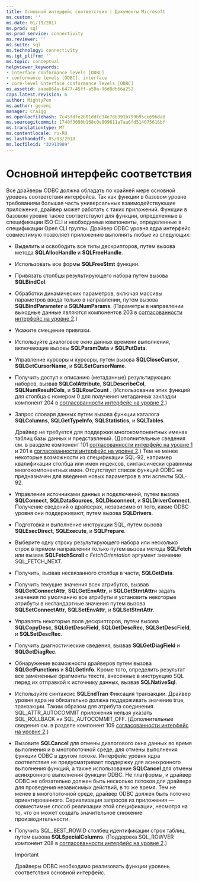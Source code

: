 ```yaml
---
title: Основной интерфейс соответствия | Документы Microsoft
ms.custom: ''
ms.date: 01/19/2017
ms.prod: sql
ms.prod_service: connectivity
ms.reviewer: ''
ms.suite: sql
ms.technology: connectivity
ms.tgt_pltfrm: ''
ms.topic: conceptual
helpviewer_keywords:
- interface conformance levels [ODBC]
- conformance levels [ODBC], interface
- core-level interface conformance levels [ODBC]
ms.assetid: aaaa864a-6477-45ff-a50a-96d8db66a252
caps.latest.revision: 6
author: MightyPen
ms.author: genemi
manager: craigg
ms.openlocfilehash: 7c45fdfe2b01ddfd34e7db391b799b95ce696da8
ms.sourcegitcommit: 1740f3090b168c0e809611a7aa6fd514075616bf
ms.translationtype: MT
ms.contentlocale: ru-RU
ms.lasthandoff: 05/03/2018
ms.locfileid: "32913989"
---
```

# <a name="core-interface-conformance"></a>Основной интерфейс соответствия
Все драйверы ODBC должна обладать по крайней мере основной уровень соответствия интерфейса. Так как функции в базовом уровне требованиям большая часть универсальных взаимодействующие приложения, драйвер может работать с таких приложений. Функции в базовом уровне также соответствуют для функции, определенные в спецификации ISO CLI и необходимые компоненты, определенные в спецификации Open CLI группы. Драйвер ODBC уровня ядра интерфейс совместимую позволяет приложению выполнять любые из следующих:  
  
-   Выделить и освободить все типы дескрипторов, путем вызова метода **SQLAllocHandle** и **SQLFreeHandle**.  
  
-   Использовать все формы **SQLFreeStmt** функции.  
  
-   Привязать столбцы результирующего набора путем вызова **SQLBindCol**.  
  
-   Обработки динамических параметров, включая массивы параметров ввода только в направлении, путем вызова **SQLBindParameter** и **SQLNumParams**. (Параметры в направлении выходные данные являются компонентов 203 в [согласованности интерфейс на уровне 2](../../../odbc/reference/develop-app/level-2-interface-conformance.md).)  
  
-   Укажите смещение привязки.  
  
-   Используйте диалоговое окно данных времени выполнения, включающие вызовы **SQLParamData** и **SQLPutData**.  
  
-   Управление курсоры и курсоры, путем вызова **SQLCloseCursor**, **SQLGetCursorName**, и **SQLSetCursorName**.  
  
-   Получить доступ к описанию (метаданные) результирующих наборов, вызвав **SQLColAttribute**, **SQLDescribeCol**, **SQLNumResultCols**, и **SQLRowCount** . (Использование этих функций для столбца с номером 0 для получения метаданных закладки компонент 204 в [согласованности интерфейс на уровне 2](../../../odbc/reference/develop-app/level-2-interface-conformance.md).)  
  
-   Запрос словаря данных путем вызова функции каталога **SQLColumns**, **SQLGetTypeInfo**, **SQLStatistics**, и **SQLTables**.  
  
     Драйвер не требуется для поддержки многокомпонентных именах таблиц базы данных и представлений. (Дополнительные сведения см. в разделе компонент 101 [согласованности интерфейс на уровне 1](../../../odbc/reference/develop-app/level-1-interface-conformance.md) и 201 в [согласованности интерфейс на уровне 2](../../../odbc/reference/develop-app/level-2-interface-conformance.md).) Тем не менее некоторые возможности из спецификации SQL-92, например квалификации столбца или имен индексов, синтаксически сравнимы многокомпонентных имен. Отсутствует список функций ODBC не предназначен для введения новых параметров в эти аспекты SQL-92.  
  
-   Управление источниками данных и подключений, путем вызова **SQLConnect**, **SQLDataSources**, **SQLDisconnect**, и **SQLDriverConnect**. Получение сведений о драйверах, независимо от того, какие ODBC уровня они поддерживают, путем вызова **SQLDrivers**.  
  
-   Подготовка и выполнение инструкции SQL, путем вызова **SQLExecDirect**, **SQLExecute**, и **SQLPrepare**.  
  
-   Выберите одну строку результирующего набора или несколько строк в прямом направлении только путем вызова метода **SQLFetch** или вызвав **SQLFetchScroll** с *FetchOrientation* аргумент значение SQL_FETCH_NEXT.  
  
-   Получить, вызвав несвязанного столбца в части, **SQLGetData**.  
  
-   Получить текущие значения всех атрибутов, вызвав **SQLGetConnectAttr**, **SQLGetEnvAttr**, и **SQLGetStmtAttr**и задать значения по умолчанию все атрибуты и установить некоторые атрибуты в нестандартные значения путем вызова **SQLSetConnectAttr**, **SQLSetEnvAttr**, и **SQLSetStmtAttr**.  
  
-   Управлять некоторые поля дескрипторов, путем вызова **SQLCopyDesc**, **SQLGetDescField**, **SQLGetDescRec**, **SQLSetDescField**, и **SQLSetDescRec**.  
  
-   Получить диагностические сведения, вызвав **SQLGetDiagField** и **SQLGetDiagRec**.  
  
-   Обнаружение возможности драйверов путем вызова **SQLGetFunctions** и **SQLGetInfo**. Кроме того, определить результат все замененные фрагменты текста, внесенные в инструкцию SQL перед их отправкой к источнику данных, вызвав **SQLNativeSql**.  
  
-   Используйте синтаксис **SQLEndTran** Фиксация транзакции. Драйвер уровня ядра не обязательно должна поддерживать значение true, транзакции. Таким образом для атрибута соединения SQL_ATTR_AUTOCOMMIT приложения нельзя указать SQL_ROLLBACK ни SQL_AUTOCOMMIT_OFF. (Дополнительные сведения см. в разделе компонент 109 [согласованности интерфейс на уровне 2](../../../odbc/reference/develop-app/level-2-interface-conformance.md).)  
  
-   Вызовите **SQLCancel** для отмены диалогового окна данных во время выполнения и в многопоточной среде, для отмены выполнения функции ODBC в другом потоке. Интерфейс уровня ядра соответствия не предусматривает поддержку для асинхронного выполнения функций, а также использование **SQLCancel** для отмены асинхронного выполнения функции ODBC. Не платформы, и драйвер ODBC не обязательно должен быть несколько потоков для драйвера для проведения независимых действий, в то же время. Тем не менее в многопоточной среде, драйвер ODBC должен быть поточно ориентированного. Сериализация запросов из приложения — совместимые способ реализации этой спецификации, несмотря на то, что он может создать значительное снижение производительности.  
  
-   Получить SQL_BEST_ROWID столбец идентификации строк таблиц, путем вызова **SQLSpecialColumns**. (Поддержка SQL_ROWVER компонент 208 в [согласованности интерфейс на уровне 2](../../../odbc/reference/develop-app/level-2-interface-conformance.md).)  
  
    > [!IMPORTANT]  
    >  Драйверы ODBC необходимо реализовать функции уровень соответствия основной интерфейс.
